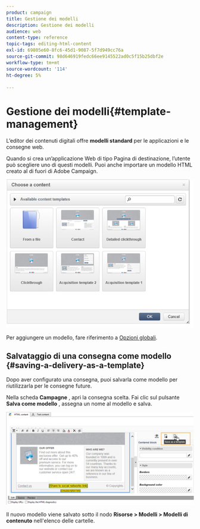 ```yaml
---
product: campaign
title: Gestione dei modelli
description: Gestione dei modelli
audience: web
content-type: reference
topic-tags: editing-html-content
exl-id: 69805e60-8fc6-45d1-9087-5f7d949cc76a
source-git-commit: 98d646919fedc66ee9145522ad0c5f15b25dbf2e
workflow-type: tm+mt
source-wordcount: '114'
ht-degree: 5%

---
```


# Gestione dei modelli{#template-management}

L’editor dei contenuti digitali offre **modelli standard** per le applicazioni e le consegne web.

Quando si crea un’applicazione Web di tipo Pagina di destinazione, l’utente può scegliere uno di questi modelli. Puoi anche importare un modello HTML creato al di fuori di Adobe Campaign.

![](assets/dce_popup_templatechoice.png)

Per aggiungere un modello, fare riferimento a [Opzioni globali](../../web/using/content-editor-interface.md#global-options).

## Salvataggio di una consegna come modello {#saving-a-delivery-as-a-template}

Dopo aver configurato una consegna, puoi salvarla come modello per riutilizzarla per le consegne future.

Nella scheda **Campagne** , apri la consegna scelta. Fai clic sul pulsante **Salva come modello** , assegna un nome al modello e salva.

![](assets/dce_save_model.png)

Il nuovo modello viene salvato sotto il nodo **Risorse > Modelli > Modelli di contenuto** nell&#39;elenco delle cartelle.
